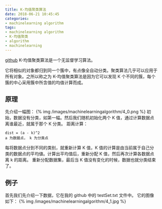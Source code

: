 ```yaml
---
title: K-均值聚类算法
date: 2018-06-21 10:45:45
categories:
- machinelearning algorithm
tags:
- machinelearning algorithm
- K-均值聚类
- algorithm
- machinelearning
---
```

[github](https://github.com/benpaodewoniu/Machine-Learning-in-Action)
K-均值聚类算法是一个无监督学习算法。
<!-- more -->
它将相似的对象都归到同一个簇中，有点像全自动分类。聚类算法几乎可以应用于所有对象。之所以称之为 K-均值聚类算法是因为它可以发现 K 个不同的簇，每个簇的中心采用簇中所含值的均值计算而成。
## 原理
先介绍一幅图：
{% img /images/machinelearningalgorithm/4_0.png %}
初始，数据没有分类，如第一幅。然后我们随机初始化两个 K 值，通过计算数据点离谁最近，就属于那个 K 分类。
距离计算：

	dist = (a - k)^2
	a 为数据点， k 为分类点
	
每将数据点分到不同的类别，就重新计算 K 值，K 值的计算是由当前属于自己分类的数据点的平均値。计算出平均值后，重新分配 K 值，然后再次计算各数据点离 k 的距离。
重新分配数据集，最后当 K 值没有变化的时候，数据也就分类结束了。
## 例子
首先我们先介绍一下数据，它在我的 github 中的 testSet.txt 文件中。
它的图像如下：
{% img /images/machinelearningalgorithm/4_1.jpg %}
